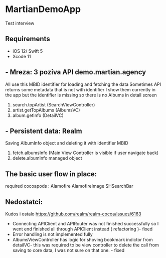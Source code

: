 # MartianDemoApp
Test interview
## Requirements
- iOS 12/ Swift 5
- Xcode 11


## - Mreza:  3 poziva API demo.martian.agency
All use  this MBID identifier for loading and fetching the data
Sometimes API returns some metadata that is not with identifier I show them currently in the app
but the identifier is missing so there is no Albums in detail screen

1. search.topArtist (SearchViewController)
2. artist.getTopAlbums (AlbumsVC)
3. album.getInfo (DetailVC)

## - Persistent data: Realm
Saving AlbumInfo object and deleting it with identifier MBID

1. fetch.albumsInfo (Main View Controller is visible if user navigate back)
2. delete.albumInfo managed object

## The basic user flow in place:
required cocoapods :
Alamofire
AlamofireImage
SHSearchBar


## Nedostatci:
Kudos i ostalo https://github.com/realm/realm-cocoa/issues/6163
- Connecting APIClient and APIRouter was not finished successfully so I went end finished all through
  APIClient instead ( refactoring )- fixed
- Error handling is not implemented fully
- AlbumsViewController has logic for shoving bookmark indictor from detailVC- this was required to be view controller to delete the call from saving  to core data, I was not sure on that one.  - fixed
